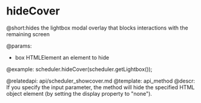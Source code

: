 hideCover
=============
@short:hides the lightbox modal overlay that blocks interactions with the remaining screen
	

@params:
* box	HTMLElement	an element to hide

@example:
scheduler.hideCover(scheduler.getLightbox());

@relatedapi:
	api/scheduler_showcover.md
@template:	api_method
@descr:
If you specify the input parameter, the method will hide the specified HTML object element (by setting the display property to "none").

